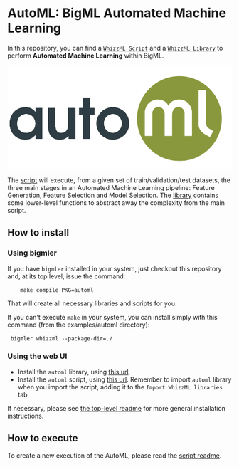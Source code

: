 # AutoML: BigML Automated Machine Learning

In this repository, you can find a [`WhizzML Script`](./automl-script)
and a [`WhizzML Library`](./automl-library) to perform **Automated
Machine Learning** within BigML.

![BigML AutoML](./res/automl.png)


The [script](./automl-script) will execute, from a given set of
train/validation/test datasets, the three main stages in an Automated
Machine Learning pipeline: Feature Generation, Feature Selection and
Model Selection. The [library](./automl-library) contains some
lower-level functions to abstract away the complexity from the main
script.


## How to install

### Using bigmler

If you have `bigmler` installed in your system, just checkout this
repository and, at its top level, issue the command:

        make compile PKG=automl

That will create all necessary libraries and scripts for you.

If you can't execute `make` in your system, you can install simply
with this command (from the examples/automl directory):

     bigmler whizzml --package-dir=./

### Using the web UI

- Install the `automl` library, using [this url](./automl-library).
- Install the `automl` script, using [this url](./automl-script).
  Remember to import `automl` library when you import the script,
  adding it to the `Import WhizzML libraries` tab


If necessary, please see [the top-level readme](../readme.md) for more general
installation instructions.

## How to execute
To create a new execution of the AutoML, please read the [script
readme](./automl-script).

